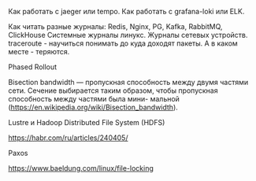 Как работать с jaeger или tempo.
Как работать с grafana-loki или ELK.

Как читать разные журналы:
Redis, Nginx, PG, Kafka, RabbitMQ, ClickHouse
Системные журналы линукс.
Журналы сетевых устройств.
traceroute - научиться понимать до куда доходят пакеты.
А в каком месте - теряются.


Phased Rollout

Bisection bandwidth — пропускная способность между двумя частями сети. Сечение
выбирается таким образом, чтобы пропускная способность между частями была мини-
мальной (https://en.wikipedia.org/wiki/Bisection_bandwidth).

Lustre и Hadoop Distributed File
System (HDFS)

https://habr.com/ru/articles/240405/

Paxos

https://www.baeldung.com/linux/file-locking

